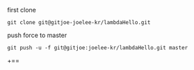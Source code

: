first clone
```
git clone git@gitjoe-joelee-kr/lambdaHello.git
```

push force to master
```
git push -u -f git@gitjoe:joelee-kr/lambdaHello.git master
```

+==
